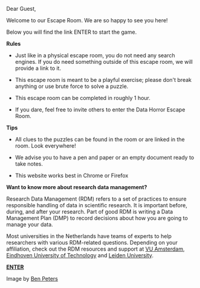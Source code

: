 Dear Guest,

Welcome to our Escape Room. We are so happy to see you here!

Below you will find the link ENTER to start the game.

**Rules**

-   Just like in a physical escape room, you do not need any search
    engines. If you do need something outside of this escape room, we
    will provide a link to it.

-   This escape room is meant to be a playful exercise; please don\'t
    break anything or use brute force to solve a puzzle.

-   This escape room can be completed in roughly 1 hour.

-   If you dare, feel free to invite others to enter the Data Horror
    Escape Room.

**Tips**

-   All clues to the puzzles can be found in the room or are linked in
    the room. Look everywhere!

-   We advise you to have a pen and paper or an empty document ready to
    take notes.

-   This website works best in Chrome or Firefox

**Want to know more about research data management?**

Research Data Management (RDM) refers to a set of practices to ensure
responsible handling of data in scientific research. It is important
before, during, and after your research. Part of good RDM is writing a
Data Management Plan (DMP) to record decisions about how you are going
to manage your data.

Most universities in the Netherlands have teams of experts to help
researchers with various RDM-related questions. Depending on your
affiliation, check out the RDM resources and support at [VU Amsterdam](https://libguides.vu.nl/rdm),
[Eindhoven University of Technology](https://www.tue.nl/rdm) and
[Leiden University](https://www.library.universiteitleiden.nl/researchers/data-management).

[**ENTER**](/intro/)

Image by [Ben Peters](http://www.dehondsdagen.nl/)
